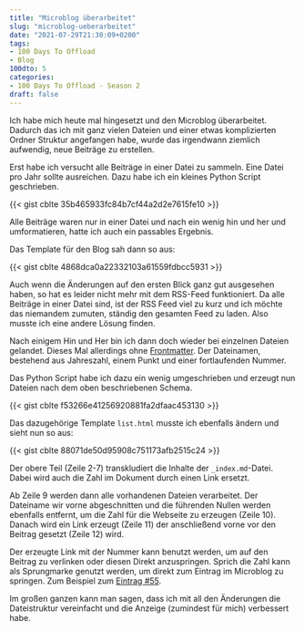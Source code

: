 ```yaml
---
title: "Microblog überarbeitet"
slug: "microblog-ueberarbeitet"
date: "2021-07-29T21:30:09+0200"
tags:
- 100 Days To Offload
- Blog
100dto: 5
categories:
- 100 Days To Offload - Season 2
draft: false
---
```


Ich habe mich heute mal hingesetzt und den Microblog überarbeitet. Dadurch das ich mit ganz vielen Dateien und einer etwas komplizierten Ordner Struktur angefangen habe, wurde das irgendwann ziemlich aufwendig, neue Beiträge zu erstellen.

Erst habe ich versucht alle Beiträge in einer Datei zu sammeln. Eine Datei pro Jahr sollte ausreichen. Dazu habe ich ein kleines Python Script geschrieben.

{{< gist cblte 35b465933fc84b7cf44a2d2e7615fe10 >}}

Alle Beiträge waren nur in einer Datei und nach ein wenig hin und her und umformatieren, hatte ich auch ein passables Ergebnis.

Das Template für den Blog sah dann so aus:

{{< gist cblte 4868dca0a22332103a61559fdbcc5931 >}}

Auch wenn die Änderungen auf den ersten Blick ganz gut ausgesehen haben, so hat es leider nicht mehr mit dem RSS-Feed funktioniert. Da alle Beiträge in einer Datei sind, ist der RSS Feed viel zu kurz und ich möchte das niemandem zumuten, ständig den gesamten Feed zu laden. Also musste ich eine andere Lösung finden.

Nach einigem Hin und Her bin ich dann doch wieder bei einzelnen Dateien gelandet. Dieses Mal allerdings ohne [Frontmatter](https://gohugo.io/content-management/front-matter/). Der Dateinamen, bestehend aus Jahreszahl, einem Punkt und einer fortlaufenden Nummer.

Das Python Script habe ich dazu ein wenig umgeschrieben und erzeugt nun Dateien nach dem oben beschriebenen Schema.

{{< gist cblte f53266e41256920881fa2dfaac453130 >}}

Das dazugehörige Template `list.html` musste ich ebenfalls ändern und sieht nun so aus:

{{< gist cblte 88071de50d95908c751173afb2515c24 >}}

Der obere Teil (Zeile 2-7) transkludiert die Inhalte der `_index.md`-Datei. Dabei wird auch die Zahl im Dokument durch einen Link ersetzt.

Ab Zeile 9 werden dann alle vorhandenen Dateien verarbeitet. Der Dateiname wir vorne abgeschnitten und die führenden Nullen werden ebenfalls entfernt, um die Zahl für die Webseite zu erzeugen (Zeile 10). Danach wird ein Link erzeugt (Zeile 11) der anschließend vorne vor den Beitrag gesetzt (Zeile 12) wird.

Der erzeugte Link mit der Nummer kann benutzt werden, um auf den Beitrag zu verlinken oder diesen Direkt anzuspringen. Sprich die Zahl kann als Sprungmarke genutzt werden, um direkt zum Eintrag im Microblog zu springen. Zum Beispiel zum [Eintrag #55](/microblog/#55).

Im großen ganzen kann man sagen, dass ich mit all den Änderungen die Dateistruktur vereinfacht und die Anzeige (zumindest für mich) verbessert habe.

<!--more-->
